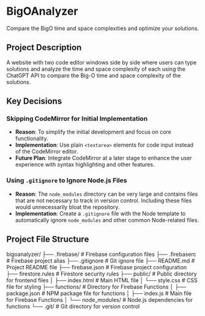 # BigOAnalyzer
 Compare the BigO time and space complexities and optimize your solutions. 

## Project Description
A website with two code editor windows side by side where users can type solutions and analyze the time and space complexity of each using the ChatGPT API to compare the Big-O time and space complexity of the solutions.

## Key Decisions

### Skipping CodeMirror for Initial Implementation
- **Reason**: To simplify the initial development and focus on core functionality.
- **Implementation**: Use plain `<textarea>` elements for code input instead of the CodeMirror editor.
- **Future Plan**: Integrate CodeMirror at a later stage to enhance the user experience with syntax highlighting and other features.

### Using `.gitignore` to Ignore Node.js Files
- **Reason**: The `node_modules` directory can be very large and contains files that are not necessary to track in version control. Including these files would unnecessarily bloat the repository.
- **Implementation**: Create a `.gitignore` file with the Node template to automatically ignore `node_modules` and other common Node-related files.

## Project File Structure
bigoanalyzer/
├── .firebase/ # Firebase configuration files
├── .firebaserc # Firebase project alias
├── .gitignore # Git ignore file
├── README.md # Project README file
├── firebase.json # Firebase project configuration
├── firestore.rules # Firestore security rules
├── public/ # Public directory for frontend files
│ ├── index.html # Main HTML file
│ └── style.css # CSS file for styling
├── functions/ # Directory for Firebase Functions
│ ├── package.json # NPM package file for functions
│ ├── index.js # Main file for Firebase Functions
│ └── node_modules/ # Node.js dependencies for functions
└── .git/ # Git directory for version control
